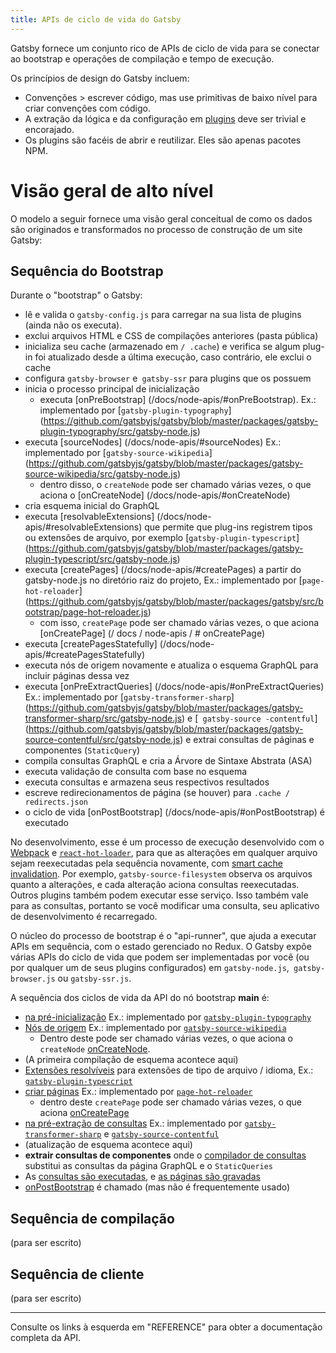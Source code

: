 ```yaml
---
title: APIs de ciclo de vida do Gatsby
---
```




Gatsby fornece um conjunto rico de APIs de ciclo de vida para se conectar ao bootstrap
e operações de compilação e tempo de execução.



Os princípios de design do Gatsby incluem:

- Convenções > escrever código, mas use primitivas de baixo nível para criar
  convenções com código.
- A extração da lógica e da configuração em [plugins](/docs/plugins/) deve ser
  trivial e encorajado.
- Os plugins são facéis de abrir e reutilizar. Eles são apenas pacotes NPM.   


# Visão geral de alto nível



O modelo a seguir fornece uma visão geral conceitual de como os dados são originados e transformados no processo de construção de um site Gatsby:

<LayerModel />

## Sequência do Bootstrap 


Durante o "bootstrap" o Gatsby:

- lê e valida o `gatsby-config.js` para carregar na sua lista de plugins (ainda não os executa).
- exclui arquivos HTML e CSS de compilações anteriores (pasta pública)
- inicializa seu cache (armazenado em `/ .cache`) e verifica se algum plug-in foi atualizado desde a última execução, caso contrário, ele exclui o cache
- configura `gatsby-browser` e` gatsby-ssr` para plugins que os possuem
- inicia o processo principal de inicialização
  - executa [onPreBootstrap] (/docs/node-apis/#onPreBootstrap). Ex.: implementado por [`gatsby-plugin-typography`] (https://github.com/gatsbyjs/gatsby/blob/master/packages/gatsby-plugin-typography/src/gatsby-node.js)
- executa [sourceNodes] (/docs/node-apis/#sourceNodes) Ex.: implementado por [`gatsby-source-wikipedia`] (https://github.com/gatsbyjs/gatsby/blob/master/packages/gatsby-source-wikipedia/src/gatsby-node.js)
  - dentro disso, o `createNode` pode ser chamado várias vezes, o que aciona o [onCreateNode] (/docs/node-apis/#onCreateNode)
- cria esquema inicial do GraphQL
- executa [resolvableExtensions] (/docs/node-apis/#resolvableExtensions) que permite que plug-ins registrem tipos ou extensões de arquivo, por exemplo [`gatsby-plugin-typescript`] (https://github.com/gatsbyjs/gatsby/blob/master/packages/gatsby-plugin-typescript/src/gatsby-node.js)
- executa [createPages] (/docs/node-apis/#createPages) a partir do gatsby-node.js no diretório raiz do projeto, Ex.: implementado por [`page-hot-reloader`] (https://github.com/gatsbyjs/gatsby/blob/master/packages/gatsby/src/bootstrap/page-hot-reloader.js)
  - com isso, `createPage` pode ser chamado várias vezes, o que aciona [onCreatePage] (/ docs / node-apis / # onCreatePage)
- executa [createPagesStatefully] (/docs/node-apis/#createPagesStatefully)
- executa nós de origem novamente e atualiza o esquema GraphQL para incluir páginas dessa vez
- executa [onPreExtractQueries] (/docs/node-apis/#onPreExtractQueries) Ex.: implementado por [`gatsby-transformer-sharp`] (https://github.com/gatsbyjs/gatsby/blob/master/packages/gatsby-transformer-sharp/src/gatsby-node.js) e [` gatsby-source -contentful`] (https://github.com/gatsbyjs/gatsby/blob/master/packages/gatsby-source-contentful/src/gatsby-node.js) e extrai consultas de páginas e componentes (`StaticQuery`)
- compila consultas GraphQL e cria a Árvore de Sintaxe Abstrata (ASA)
- executa validação de consulta com base no esquema
- executa consultas e armazena seus respectivos resultados
- escreve redirecionamentos de página (se houver) para `.cache / redirects.json`
- o ciclo de vida [onPostBootstrap] (/docs/node-apis/#onPostBootstrap) é executado


No desenvolvimento, esse é um processo de execução desenvolvido com o [Webpack](https://github.com/gatsbyjs/gatsby/blob/dd91b8dceb3b8a20820b15acae36529799217ae4/packages/gatsby/package.json#L128) e [`react-hot-loader`](https://github.com/gatsbyjs/gatsby/blob/dd91b8dceb3b8a20820b15acae36529799217ae4/packages/gatsby/package.json#L104), para que as alterações em qualquer arquivo sejam reexecutadas pela sequência novamente, com [smart cache invalidation](https://github.com/gatsbyjs/gatsby/blob/ffd8b2d691c995c760fe380769852bcdb26a2278/packages/gatsby/src/bootstrap/index.js#L141). Por exemplo, `gatsby-source-filesystem` observa os arquivos quanto a alterações, e cada alteração aciona consultas reexecutadas. Outros plugins também podem executar esse serviço.
Isso também vale para as consultas, portanto se você modificar uma consulta, seu aplicativo de desenvolvimento é recarregado. 

O núcleo do processo de bootstrap é o "api-runner", que ajuda a executar APIs em sequência, com o estado gerenciado no Redux. O Gatsby expõe várias APIs do ciclo de vida que podem ser implementadas por você (ou por qualquer um de seus plugins configurados) em `gatsby-node.js`,` gatsby-browser.js` ou `gatsby-ssr.js`.


A sequência dos ciclos de vida da API do nó bootstrap **main** é:

- [na pré-inicialização](/docs/node-apis/#onPreBootstrap) Ex.: implementado por [`gatsby-plugin-typography`](https://github.com/gatsbyjs/gatsby/blob/master/packages/gatsby-plugin-typography/src/gatsby-node.js)
- [Nós de origem](/docs/node-apis/#sourceNodes) Ex.: implementado por [`gatsby-source-wikipedia`](https://github.com/gatsbyjs/gatsby/blob/master/packages/gatsby-source-wikipedia/src/gatsby-node.js)
  - Dentro deste pode ser chamado várias vezes, o que aciona o `createNode` [onCreateNode](/docs/node-apis/#onCreateNode).
- (A primeira compilação de esquema acontece aqui)
- [Extensões resolvíveis](/docs/node-apis/#resolvableExtensions) para extensões de tipo de arquivo / idioma,  Ex.: [`gatsby-plugin-typescript`](https://github.com/gatsbyjs/gatsby/blob/master/packages/gatsby-plugin-typescript/src/gatsby-node.js)
- [criar páginas](/docs/node-apis/#createPages) Ex.: implementado por [`page-hot-reloader`](https://github.com/gatsbyjs/gatsby/blob/master/packages/gatsby/src/bootstrap/page-hot-reloader.js)
  - dentro deste `createPage` pode ser chamado várias vezes, o que aciona [onCreatePage](/docs/node-apis/#onCreatePage)
- [na pré-extração de consultas](/docs/node-apis/#onPreExtractQueries) Ex.: implementado por [`gatsby-transformer-sharp`](https://github.com/gatsbyjs/gatsby/blob/master/packages/gatsby-transformer-sharp/src/gatsby-node.js) e [`gatsby-source-contentful`](https://github.com/gatsbyjs/gatsby/blob/master/packages/gatsby-source-contentful/src/gatsby-node.js)
- (atualização de esquema acontece aqui)
- **extrair consultas de componentes** onde o [compilador de consultas](https://github.com/gatsbyjs/gatsby/blob/6de0e4408e14e599d4ec73948eb4153dc3cde849/packages/gatsby/src/internal-plugins/query-runner/query-compiler.js#L189) substitui as consultas da página GraphQL e o `StaticQueries`
- As [consultas são executadas](https://github.com/gatsbyjs/gatsby/blob/6de0e4408e14e599d4ec73948eb4153dc3cde849/packages/gatsby/src/internal-plugins/query-runner/page-query-runner.js#L120), e [as páginas são gravadas](https://github.com/gatsbyjs/gatsby/blob/master/packages/gatsby/src/query/redirects-writer.js)
- [onPostBootstrap](/docs/node-apis/#onPostBootstrap) é chamado (mas não é frequentemente usado)

## Sequência de compilação



(para ser escrito)

## Sequência de cliente

(para ser escrito)

---

Consulte os links à esquerda em "REFERENCE" para obter a documentação completa da API.

